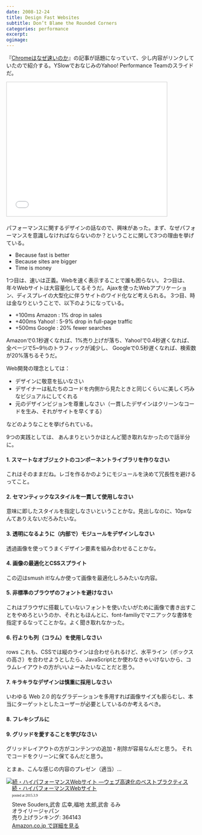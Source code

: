 ```yaml
---
date: 2008-12-24
title: Design Fast Websites
subtitle: Don’t Blame the Rounded Corners
categories: performance
excerpt:
ogimage:
---
```


『[Chromeはなぜ速いのか](http://www.atmarkit.co.jp/news/analysis/200812/22/chrome.html)』の記事が話題になっていて、少し内容がリンクしていたので紹介する。YSlowでおなじみのYahoo! Performance Teamのスライドだ。

<iframe src="//www.slideshare.net/slideshow/embed_code/658403" width="425" height="355" frameborder="0" marginwidth="0" marginheight="0" scrolling="no" style="border:1px solid #CCC; border-width:1px; margin-bottom:5px; max-width: 100%;" allowfullscreen> </iframe>

パフォーマンスに関するデザインの話なので、興味があった。まず、なぜパフォーマンスを意識しなければならないのか？ということに関して3つの理由を挙げている。

+ Because fast is better
+ Because sites are bigger
+ Time is money


1つ目は、速いは正義。Webを速く表示することで誰も困らない。 2つ目は、年々Webサイトは大容量化してるそうだ。Ajaxを使ったWebアプリケーション、ディスプレイの大型化に伴うサイトのワイド化など考えられる。 3つ目、時は金なりということで、以下のようになっている。

+ +100ms Amazon : 1% drop in sales
+ +400ms Yahoo! : 5-9% drop in full-page traffic
+ +500ms Google : 20% fewer searches

Amazonで0.1秒遅くなれば、1%売り上げが落ち、Yahoo!で0.4秒遅くなれば、全ページで5~9％のトラフィックが減少し、 Googleで0.5秒遅くなれば、検索数が20%落ちるそうだ。

Web開発の理念としては：


+ デザインに敬意を払いなさい
+ デザイナーは私たちのコードを内側から見たときと同じくらいに美しく巧みなビジュアルにしてくれる
+ 元のデザインビジョンを尊重しなさい（一貫したデザインはクリーンなコードを生み、それがサイトを早くする）

などのようなことを挙げられている。

9つの実践としては、 あんまりというかほとんど聞き取れなかったので話半分に。

#### 1. スマートなオブジェクトのコンポーネントライブラリを作りなさい

これはそのままだね。レゴを作るかのようにモジュールを決めて冗長性を避けるってこと。

#### 2. セマンティックなスタイルを一貫して使用しなさい

意味に即したスタイルを指定しなさいということかな。見出しなのに、10pxなんてありえないだろみたいな。

#### 3. 透明になるように（内部で）モジュールをデザインしなさい

透過画像を使ってうまくデザイン要素を組み合わせることかな。

#### 4. 画像の最適化とCSSスプライト

この辺はsmush it!なんか使って画像を最適化しろみたいな内容。

#### 5. 非標準のブラウザのフォントを避けなさい

これはブラウザに搭載していないフォントを使いたいがために画像で書き出すことをやめろというのか、それともほんとに、font-familiyでマニアックな書体を指定するなってことかな。よく聞き取れなかった。

#### 6. 行よりも列（コラム）を使用しなさい

rows これも、CSSでは縦のラインは合わせられるけど、水平ライン（ボックスの高さ）を合わせようとしたら、JavaScriptとか使わなきゃいけないから、コラムレイアウトの方がいいよーみたいなことだと思う。

#### 7. キラキラなデザインは慎重に採用しなさい

いわゆる Web 2.0 的なグラデーションを多用すれば画像サイズも膨らむし、本当にターゲットとしたユーザーが必要としているのか考えるべき。

#### 8. フレキシブルに

#### 9. グリッドを愛することを学びなさい

グリッドレイアウトの方がコンテンツの追加・削除が容易なんだと思う。 それでコードをクリーンに保てるんだと思う。 

とまぁ、こんな感じの内容のプレゼン（適当）...

<div class="azlink-box"><div class="azlink-image" style="float:left"><a href="http://www.amazon.co.jp/exec/obidos/ASIN/4873114462/warikiru-22/" name="azlinklink" target="_blank"><img src="http://ecx.images-amazon.com/images/I/51GQNCMJsZL._SL160_.jpg" alt="続・ハイパフォーマンスWebサイト ―ウェブ高速化のベストプラクティス" style="border:none" /></a></div><div class="azlink-info" style="float:left;margin-left:15px;line-height:120%"><div class="azlink-name" style="margin-bottom:10px;line-height:120%"><a href="http://www.amazon.co.jp/exec/obidos/ASIN/4873114462/warikiru-22/" name="azlinklink" target="_blank">続・ハイパフォーマンスWebサイト</a><div class="azlink-powered-date" style="font-size:7pt;margin-top:5px;font-family:verdana;line-height:120%">posted at 2015.3.9</div></div><div class="azlink-detail">Steve Souders,武舎 広幸,福地 太郎,武舎 るみ<br />オライリージャパン<br />売り上げランキング: 364143<br /></div><div class="azlink-link" style="margin-top:5px"><a href="http://www.amazon.co.jp/exec/obidos/ASIN/4873114462/warikiru-22/" target="_blank">Amazon.co.jp で詳細を見る</a></div></div><div class="azlink-footer" style="clear:left"></div></div>











